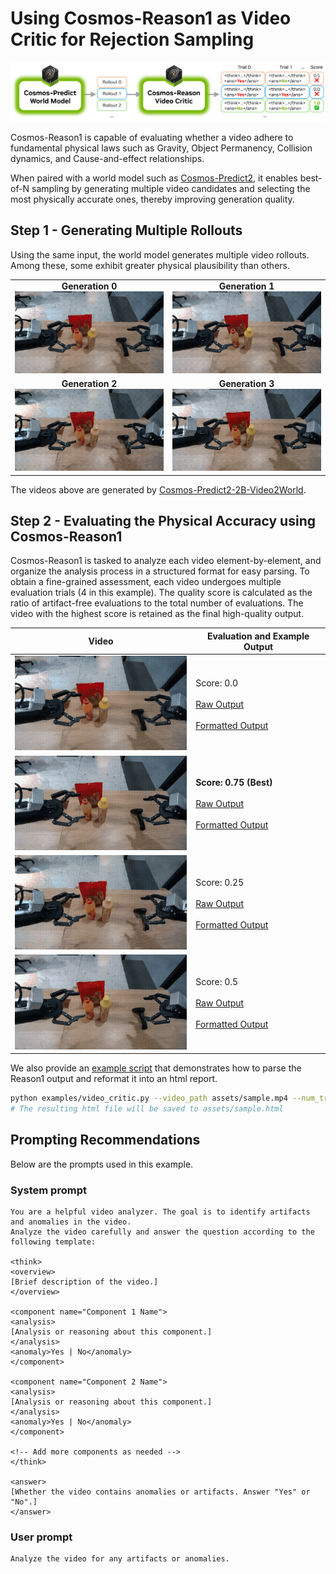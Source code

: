 # Using Cosmos-Reason1 as Video Critic for Rejection Sampling

<p align="center">
  <img src="../assets/examples_video_critic/rejection_sampling_diagram.png" alt="Rejection sampling workflow">
</p>


Cosmos-Reason1 is capable of evaluating whether a video adhere to fundamental physical laws such as Gravity, Object Permanency, Collision dynamics, and Cause-and-effect relationships.

When paired with a world model such as [Cosmos-Predict2](https://github.com/nvidia-cosmos/cosmos-predict2/), it enables best-of-N sampling by generating multiple video candidates and selecting the most physically accurate ones, thereby improving generation quality.


## Step 1 - Generating Multiple Rollouts

Using the same input, the world model generates multiple video rollouts. Among these, some exhibit greater physical plausibility than others.

<table>
  <tr>
    <td align="center">
      <strong>Generation 0</strong><br>
      <img src="../assets/examples_video_critic/generation_0.gif" alt="Generation 0">
    </td>
    <td align="center">
      <strong>Generation 1</strong><br>
      <img src="../assets/examples_video_critic/generation_1.gif" alt="Generation 1">
    </td>
  </tr>
  <tr>
    <td align="center">
      <strong>Generation 2</strong><br>
      <img src="../assets/examples_video_critic/generation_2.gif" alt="Generation 2">
    </td>
    <td align="center">
      <strong>Generation 3</strong><br>
      <img src="../assets/examples_video_critic/generation_3.gif" alt="Generation 3">
    </td>
  </tr>
</table>

 The videos above are generated by [Cosmos-Predict2-2B-Video2World](https://huggingface.co/nvidia/Cosmos-Predict2-2B-Video2World).

## Step 2 - Evaluating the Physical Accuracy using Cosmos-Reason1
Cosmos-Reason1 is tasked to analyze each video element-by-element, and organize the analysis process in a structured format for easy parsing. To obtain a fine-grained assessment, each video undergoes multiple evaluation trials (4 in this example). The quality score is calculated as the ratio of artifact-free evaluations to the total number of evaluations. The video with the highest score is retained as the final high-quality output.

| Video | Evaluation and Example Output |
|-------|-------------------|
| <img src="../assets/examples_video_critic/generation_0.gif" alt="Generation 0" width="300"> | Score: 0.0 <br><br> [Raw Output](../assets/examples_video_critic/generation_0_raw_output.txt) <br><br> [Formatted Output](../assets/examples_video_critic/generation_0_formatted.md) |
| <img src="../assets/examples_video_critic/generation_1.gif" alt="Generation 1" width="300"> | **Score: 0.75 (Best)** <br><br> [Raw Output](../assets/examples_video_critic/generation_1_raw_output.txt) <br><br> [Formatted Output](../assets/examples_video_critic/generation_1_formatted.md) |
| <img src="../assets/examples_video_critic/generation_2.gif" alt="Generation 2" width="300"> | Score: 0.25 <br><br> [Raw Output](../assets/examples_video_critic/generation_2_raw_output.txt) <br><br> [Formatted Output](../assets/examples_video_critic/generation_2_formatted.md) |
| <img src="../assets/examples_video_critic/generation_3.gif" alt="Generation 3" width="300"> | Score: 0.5 <br><br> [Raw Output](../assets/examples_video_critic/generation_3_raw_output.txt) <br><br> [Formatted Output](../assets/examples_video_critic/generation_3_formatted.md) |

We also provide an [example script](video_critic.py) that demonstrates how to parse the Reason1 output and reformat it into an html report.

```bash
python examples/video_critic.py --video_path assets/sample.mp4 --num_trials 4
# The resulting html file will be saved to assets/sample.html
```

## Prompting Recommendations

Below are the prompts used in this example.

### System prompt

```
You are a helpful video analyzer. The goal is to identify artifacts and anomalies in the video.
Analyze the video carefully and answer the question according to the following template:

<think>
<overview>
[Brief description of the video.]
</overview>

<component name="Component 1 Name">
<analysis>
[Analysis or reasoning about this component.]
</analysis>
<anomaly>Yes | No</anomaly>
</component>

<component name="Component 2 Name">
<analysis>
[Analysis or reasoning about this component.]
</analysis>
<anomaly>Yes | No</anomaly>
</component>

<!-- Add more components as needed -->
</think>

<answer>
[Whether the video contains anomalies or artifacts. Answer "Yes" or "No".]
</answer>
```

### User prompt
```
Analyze the video for any artifacts or anomalies.
```

